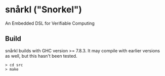 # snårkl ("Snorkel")

An Embedded DSL for Verifiable Computing

## Build

snårkl builds with GHC version >= 7.8.3. It may compile with earlier versions as well, but this hasn't been tested.

```
> cd src
> make
```
